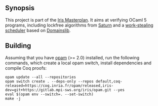 ## Synopsis

This project is part of the [Iris Masterplan](https://julesjacobs.com/slides/iris-masterplan.pdf).
It aims at verifying OCaml 5 programs, including lockfree algorithms from [Saturn](https://github.com/ocaml-multicore/saturn) and a [work-stealing scheduler](https://github.com/clef-men/parabs) based on [Domainslib](https://github.com/ocaml-multicore/domainslib).

## Building

Assuming that you have [opam](https://opam.ocaml.org/) (>= 2.0) installed, run the following commands, which create a local opam switch, install dependencies and compile Coq proofs:

```
opam update --all --repositories
opam switch create . --deps-only --repos default,coq-released=https://coq.inria.fr/opam/released,iris-dev=git+https://gitlab.mpi-sws.org/iris/opam.git --yes
eval $(opam env --switch=. --set-switch)
make -j
```
